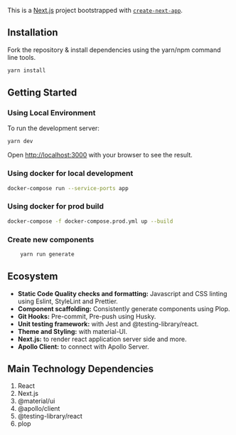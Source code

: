 This is a [Next.js](https://nextjs.org/) project bootstrapped with [`create-next-app`](https://github.com/vercel/next.js/tree/canary/packages/create-next-app).

## Installation

Fork the repository & install dependencies using the yarn/npm command line tools.

```sh
yarn install
```

## Getting Started

### Using Local Environment

To run the development server:

```bash
yarn dev
```

Open [http://localhost:3000](http://localhost:3000) with your browser to see the result.

### Using docker for local development

```bash
docker-compose run --service-ports app
```

### Using docker for prod build

```bash
docker-compose -f docker-compose.prod.yml up --build
```

### Create new components

```bash
    yarn run generate
```

## Ecosystem

- **Static Code Quality checks and formatting:** Javascript and CSS linting using Eslint, StyleLint and Prettier.
- **Component scaffolding:** Consistently generate components using Plop.
- **Git Hooks:** Pre-commit, Pre-push using Husky.
- **Unit testing framework:** with Jest and @testing-library/react.
- **Theme and Styling:** with material-UI.
- **Next.js:** to render react application server side and more.
- **Apollo Client:** to connect with Apollo Server.

## Main Technology Dependencies

1. React
2. Next.js
3. @material/ui
4. @apollo/client
5. @testing-library/react
6. plop
